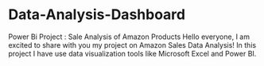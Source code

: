 # Data-Analysis-Dashboard
Power Bi Project : Sale Analysis of Amazon Products Hello everyone, I am excited to share with you my project on Amazon Sales Data Analysis! In this project I have use data visualization tools like Microsoft Excel and Power BI. 
